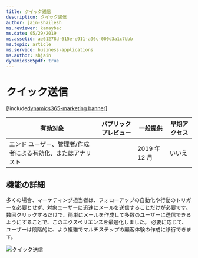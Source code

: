 ```yaml
---
title: クイック送信
description: クイック送信
author: jain-shailesh
ms.reviewer: kamaybac
ms.date: 05/29/2019
ms.assetid: ae61278d-615e-e911-a96c-000d3a1c7bbb
ms.topic: article
ms.service: business-applications
ms.author: shjain
dynamics365pdf: true
---
```

# <a name="quick-send"></a>クイック送信
[!include[dynamics365-marketing banner](../includes/dynamics365-marketing.md)]

| 有効対象    |  パブリック プレビュー | 一般提供 | 早期アクセス |
| ---------- | ---------- |---------- |---------- |
|エンド ユーザー、管理者/作成者による有効化、またはアナリスト|| 2019 年 12 月|いいえ |






## <a name="feature-details"></a>機能の詳細
<!--feature detail start -->
多くの場合、マーケティング担当者は、フォローアップの自動化や行動のトリガーを必要とせず、対象ユーザーに迅速にメールを送信することだけが必要です。 数回クリックするだけで、簡単にメールを作成して多数のユーザーに送信できるようにすることで、このエクスペリエンスを最適化しました。 必要に応じて、ユーザーは段階的に、より複雑でマルチステップの顧客体験の作成に移行できます。
<!--feature detail end -->

![クイック送信](media/quick-send.png "クイック送信")
<!-- Picture 1 -->










